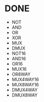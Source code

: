 # DONE
* NOT
* AND
* OR
* XOR
* MUX
* DMUX
* NOT16
* AND16
* OR16
* MUX16
* OR8WAY
* MUX4WAY16
* MUX8WAY16
* DMUX4WAY
* DMUX8WAY